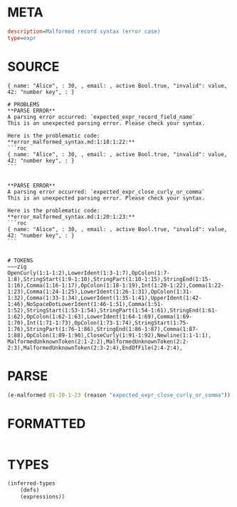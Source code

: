 # META
~~~ini
description=Malformed record syntax (error case)
type=expr
~~~
# SOURCE
~~~roc
{ name: "Alice", : 30, , email: , active Bool.true, "invalid": value, 42: "number key", : }
~~~
~~~
# PROBLEMS
**PARSE ERROR**
A parsing error occurred: `expected_expr_record_field_name`
This is an unexpected parsing error. Please check your syntax.

Here is the problematic code:
**error_malformed_syntax.md:1:18:1:22:**
```roc
{ name: "Alice", : 30, , email: , active Bool.true, "invalid": value, 42: "number key", : }
```


**PARSE ERROR**
A parsing error occurred: `expected_expr_close_curly_or_comma`
This is an unexpected parsing error. Please check your syntax.

Here is the problematic code:
**error_malformed_syntax.md:1:20:1:23:**
```roc
{ name: "Alice", : 30, , email: , active Bool.true, "invalid": value, 42: "number key", : }
```


# TOKENS
~~~zig
OpenCurly(1:1-1:2),LowerIdent(1:3-1:7),OpColon(1:7-1:8),StringStart(1:9-1:10),StringPart(1:10-1:15),StringEnd(1:15-1:16),Comma(1:16-1:17),OpColon(1:18-1:19),Int(1:20-1:22),Comma(1:22-1:23),Comma(1:24-1:25),LowerIdent(1:26-1:31),OpColon(1:31-1:32),Comma(1:33-1:34),LowerIdent(1:35-1:41),UpperIdent(1:42-1:46),NoSpaceDotLowerIdent(1:46-1:51),Comma(1:51-1:52),StringStart(1:53-1:54),StringPart(1:54-1:61),StringEnd(1:61-1:62),OpColon(1:62-1:63),LowerIdent(1:64-1:69),Comma(1:69-1:70),Int(1:71-1:73),OpColon(1:73-1:74),StringStart(1:75-1:76),StringPart(1:76-1:86),StringEnd(1:86-1:87),Comma(1:87-1:88),OpColon(1:89-1:90),CloseCurly(1:91-1:92),Newline(1:1-1:1),
MalformedUnknownToken(2:1-2:2),MalformedUnknownToken(2:2-2:3),MalformedUnknownToken(2:3-2:4),EndOfFile(2:4-2:4),
~~~
# PARSE
~~~clojure
(e-malformed @1-20-1-23 (reason "expected_expr_close_curly_or_comma"))
~~~
# FORMATTED
~~~roc

~~~
# TYPES
~~~clojure
(inferred-types
	(defs)
	(expressions))
~~~